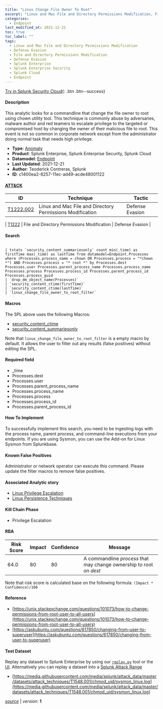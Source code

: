```yaml
---
title: "Linux Change File Owner To Root"
excerpt: "Linux and Mac File and Directory Permissions Modification, File and Directory Permissions Modification"
categories:
  - Endpoint
last_modified_at: 2021-12-21
toc: true
toc_label: ""
tags:
  - Linux and Mac File and Directory Permissions Modification
  - Defense Evasion
  - File and Directory Permissions Modification
  - Defense Evasion
  - Splunk Enterprise
  - Splunk Enterprise Security
  - Splunk Cloud
  - Endpoint
---
```




[Try in Splunk Security Cloud](https://www.splunk.com/en_us/cyber-security.html){: .btn .btn--success}

#### Description

This analytic looks for a commandline that change the file owner to root using chown utility tool. This technique is commonly abuse by adversaries, malware author and red teamers to escalate privilege to the targeted or compromised host by changing the owner of their malicious file to root. This event is not so common in corporate network except from the administrator doing normal task that needs high privilege.

- **Type**: [Anomaly](https://github.com/splunk/security_content/wiki/Detection-Analytic-Types)
- **Product**: Splunk Enterprise, Splunk Enterprise Security, Splunk Cloud
- **Datamodel**: [Endpoint](https://docs.splunk.com/Documentation/CIM/latest/User/Endpoint)
- **Last Updated**: 2021-12-21
- **Author**: Teoderick Contreras, Splunk
- **ID**: c1400ea2-6257-11ec-ad49-acde48001122


#### [ATT&CK](https://attack.mitre.org/)

| ID             | Technique        |  Tactic             |
| -------------- | ---------------- |-------------------- |
| [T1222.002](https://attack.mitre.org/techniques/T1222/002/) | Linux and Mac File and Directory Permissions Modification | Defense Evasion |

| [T1222](https://attack.mitre.org/techniques/T1222/) | File and Directory Permissions Modification | Defense Evasion |

#### Search

```

| tstats `security_content_summariesonly` count min(_time) as firstTime max(_time) as lastTime from datamodel=Endpoint.Processes where (Processes.process_name = chown OR Processes.process = "*chown *") AND Processes.process = "* root *" by Processes.dest Processes.user Processes.parent_process_name Processes.process_name Processes.process Processes.process_id Processes.parent_process_id Processes.process_guid 
| `drop_dm_object_name(Processes)` 
| `security_content_ctime(firstTime)` 
| `security_content_ctime(lastTime)` 
| `linux_change_file_owner_to_root_filter`
```

#### Macros
The SPL above uses the following Macros:
* [security_content_ctime](https://github.com/splunk/security_content/blob/develop/macros/security_content_ctime.yml)
* [security_content_summariesonly](https://github.com/splunk/security_content/blob/develop/macros/security_content_summariesonly.yml)

Note that `linux_change_file_owner_to_root_filter` is a empty macro by default. It allows the user to filter out any results (false positives) without editing the SPL.

#### Required field
* _time
* Processes.dest
* Processes.user
* Processes.parent_process_name
* Processes.process_name
* Processes.process
* Processes.process_id
* Processes.parent_process_id


#### How To Implement
To successfully implement this search, you need to be ingesting logs with the process name, parent process, and command-line executions from your endpoints. If you are using Sysmon, you can use the Add-on for Linux Sysmon from Splunkbase.

#### Known False Positives
Administrator or network operator can execute this command. Please update the filter macros to remove false positives.

#### Associated Analytic story
* [Linux Privilege Escalation](/stories/linux_privilege_escalation)
* [Linux Persistence Techniques](/stories/linux_persistence_techniques)


#### Kill Chain Phase
* Privilege Escalation



#### RBA

| Risk Score  | Impact      | Confidence   | Message      |
| ----------- | ----------- |--------------|--------------|
| 64.0 | 80 | 80 | A commandline $process$ that may change ownership to root on $dest$ |


Note that risk score is calculated base on the following formula: `(Impact * Confidence)/100`



#### Reference

* [https://unix.stackexchange.com/questions/101073/how-to-change-permissions-from-root-user-to-all-users](https://unix.stackexchange.com/questions/101073/how-to-change-permissions-from-root-user-to-all-users)
* [https://askubuntu.com/questions/617850/changing-from-user-to-superuser](https://askubuntu.com/questions/617850/changing-from-user-to-superuser)



#### Test Dataset
Replay any dataset to Splunk Enterprise by using our [`replay.py`](https://github.com/splunk/attack_data#using-replaypy) tool or the [UI](https://github.com/splunk/attack_data#using-ui).
Alternatively you can replay a dataset into a [Splunk Attack Range](https://github.com/splunk/attack_range#replay-dumps-into-attack-range-splunk-server)

* [https://media.githubusercontent.com/media/splunk/attack_data/master/datasets/attack_techniques/T1548.001/chmod_uid/sysmon_linux.log](https://media.githubusercontent.com/media/splunk/attack_data/master/datasets/attack_techniques/T1548.001/chmod_uid/sysmon_linux.log)



[*source*](https://github.com/splunk/security_content/tree/develop/detections/endpoint/linux_change_file_owner_to_root.yml) \| *version*: **1**